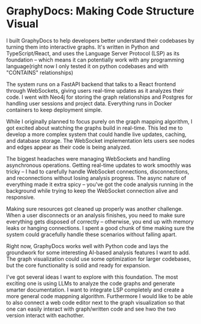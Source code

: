 # GraphyDocs: Making Code Structure Visual

I built GraphyDocs to help developers better understand their codebases by turning them into interactive graphs. It's written in Python and TypeScript/React, and uses the Language Server Protocol (LSP) as its foundation – which means it can potentially work with any programming language(right now I only tested it on python codebases and with "CONTAINS" relationships)

The system runs on a FastAPI backend that talks to a React frontend through WebSockets, giving users real-time updates as it analyzes their code. I went with Neo4j for storing the graph relationships and Postgres for handling user sessions and project data. Everything runs in Docker containers to keep deployment simple.

While I originally planned to focus purely on the graph mapping algorithm, I got excited about watching the graphs build in real-time. This led me to develop a more complex system that could handle live updates, caching, and database storage. The WebSocket implementation lets users see nodes and edges appear as their code is being analyzed.

The biggest headaches were managing WebSockets and handling asynchronous operations. Getting real-time updates to work smoothly was tricky – I had to carefully handle WebSocket connections, disconnections, and reconnections without losing analysis progress. The async nature of everything made it extra spicy – you've got the code analysis running in the background while trying to keep the WebSocket connection alive and responsive.

Making sure resources got cleaned up properly was another challenge. When a user disconnects or an analysis finishes, you need to make sure everything gets disposed of correctly – otherwise, you end up with memory leaks or hanging connections. I spent a good chunk of time making sure the system could gracefully handle these scenarios without falling apart.

Right now, GraphyDocs works well with Python code and lays the groundwork for some interesting AI-based analysis features I want to add. The graph visualization could use some optimization for larger codebases, but the core functionality is solid and ready for expansion.

I've got several ideas I want to explore with this foundation. The most exciting one is using LLMs to analyze the code graphs and generate smarter documentation. I want to integrate LSP completely and create a more general code mappning algorithm. Furthermore I would like to be able to also connect a web code editor next to the graph visualization so that one can easily interact with graph/written code and see hwo the two version interact with eachother.